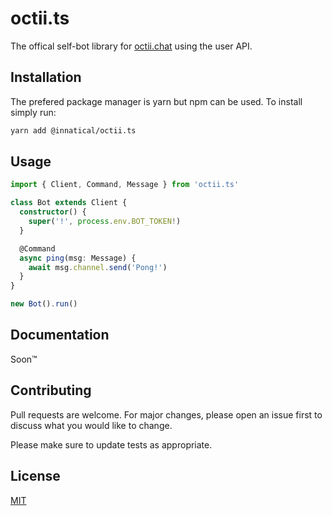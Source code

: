 # octii.ts

The offical self-bot library for [octii.chat](https://octii.chat) using the user API.

## Installation

The prefered package manager is yarn but npm can be used. To install simply run:

```zsh
yarn add @innatical/octii.ts
```

## Usage

```ts
import { Client, Command, Message } from 'octii.ts'

class Bot extends Client {
  constructor() {
    super('!', process.env.BOT_TOKEN!)
  }

  @Command
  async ping(msg: Message) {
    await msg.channel.send('Pong!')
  }
}

new Bot().run()
```

## Documentation

Soon&trade;

## Contributing

Pull requests are welcome. For major changes, please open an issue first to discuss what you would like to change.

Please make sure to update tests as appropriate.

## License

[MIT](https://choosealicense.com/licenses/mit/)
